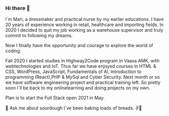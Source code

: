 ### Hi there 👋
I´m  Mari, a dressmaker and practical nurse by my earlier educations. 
I have 20 years of experience working in retail, healthcare and importing fields.
In 2020 I decided to quit my job working as a warehouse supervisor and truly commit to following my dreams.

Now I finally have the opportunity and courage to explore the world of coding.

Fall 2020 I started studies in Highway2Code program in Vaasa AMK, with webtechnologies and IoT.
Thus far we have enjoyed courses in HTML & CSS, WordPress, JavaScript, Fundamentals of AI,
Introduction to programming (React),PHP & MySql and Cyber Security.
Next month or so we have software engineering project and practical training left. 
So pretty soon I´ll be back to my onlinelearning and doing projects on my own.

Plan is to start the Full Stack open 2021 in May.



💬 Ask me about sourdough I´ve been baking loads of breads. ✌💚

<!--
**Amiliini/Amiliini** is a ✨ _special_ ✨ repository because its `README.md` (this file) appears on your GitHub profile.

Here are some ideas to get you started:

- 🔭 I’m currently working on ...
- 🌱 I’m currently learning ...
- 👯 I’m looking to collaborate on ...
- 🤔 I’m looking for help with ...
- 💬 Ask me about ...
- 📫 How to reach me: ...
- 😄 Pronouns: ...
- ⚡ Fun fact: ...
-->

